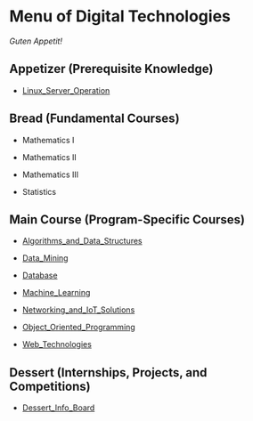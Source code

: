 # Menu of Digital Technologies

*Guten Appetit!*

## Appetizer (Prerequisite Knowledge)

- [Linux_Server_Operation](Linux_Server_Operation)

## Bread (Fundamental Courses)

- Mathematics I

- Mathematics II

- Mathematics III

- Statistics

## Main Course (Program-Specific Courses)

- [Algorithms_and_Data_Structures](Algorithms_and_Data_Structures)

- [Data_Mining](Data_Mining)

- [Database](Database)

- [Machine_Learning](Machine_Learning)

- [Networking_and_IoT_Solutions](Networking_and_IoT_Solutions)

- [Object_Oriented_Programming](Object_Oriented_Programming)

- [Web_Technologies](Web_Technologies)

## Dessert (Internships, Projects, and Competitions)

- [Dessert_Info_Board](Dessert_Info_Board)



<img src="https://fzhang.bioinfo-lab.com/img/white.png" height="1">
